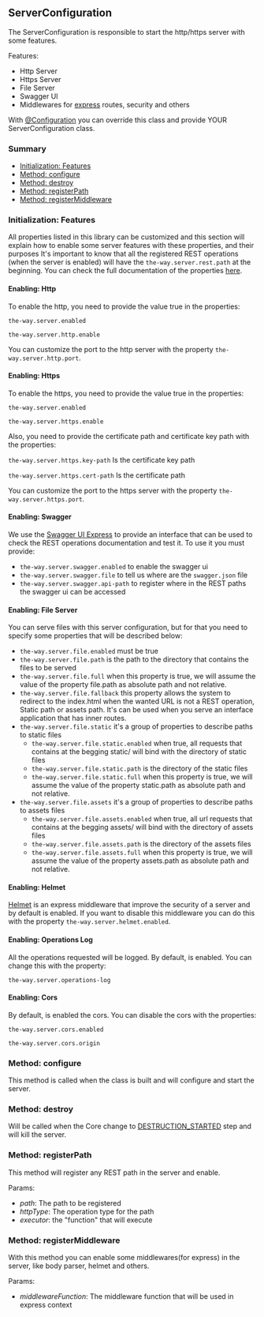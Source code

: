 ## ServerConfiguration

The ServerConfiguration is responsible to start the http/https server with some features.

Features:

  - Http Server
  - Https Server
  - File Server
  - Swagger UI
  - Middlewares for [express](https://github.com/expressjs/express) routes, security and others

With [@Configuration](../decorator/core-decorators.md#configuration) you can override this class and provide YOUR ServerConfiguration class.

### Summary

 - [Initialization: Features](#initialization-features)
 - [Method: configure](#method-configure)
 - [Method: destroy](#method-destroy)
 - [Method: registerPath](#method-registerpath)
 - [Method: registerMiddleware](#method-registermiddleware)

### Initialization: Features

All properties listed in this library can be customized and this section will explain how to enable some server features with these properties, and their purposes
It's important to know that all the registered REST operations (when the server is enabled) will have the `the-way.server.rest.path` at the beginning.
You can check the full documentation of the properties [here](../application-properties.md).

#### Enabling: Http

To enable the http, you need to provide the value true in the properties:

`the-way.server.enabled`

`the-way.server.http.enable`

You can customize the port to the http server with the property `the-way.server.http.port`.

#### Enabling: Https

To enable the https, you need to provide the value true in the properties:

`the-way.server.enabled`

`the-way.server.https.enable`

Also, you need to provide the certificate path and certificate key path with the properties:

  `the-way.server.https.key-path` Is the certificate key path

  `the-way.server.https.cert-path` Is the certificate path


You can customize the port to the https server with the property `the-way.server.https.port`.

#### Enabling: Swagger

We use the [Swagger UI Express](https://www.npmjs.com/package/swagger-ui-express) to provide an interface that can be used to check the REST operations documentation and test it.
To use it you must provide:

 - `the-way.server.swagger.enabled` to enable the swagger ui
 - `the-way.server.swagger.file` to tell us where are the `swagger.json` file
 - `the-way.server.swagger.api-path` to register where in the REST paths the swagger ui can be accessed

#### Enabling: File Server

You can serve files with this server configuration, but for that you need to specify some properties that will be described below:

 - `the-way.server.file.enabled` must be true
 - `the-way.server.file.path` is the path to the directory that contains the files to be served
 - `the-way.server.file.full` when this property is true, we will assume the value of the property file.path as absolute path and not relative.
 - `the-way.server.file.fallback` this property allows the system to redirect to the index.html when the wanted URL is not a REST operation, Static path or assets path. It's can be used when you serve an interface application that has inner routes.
 - `the-way.server.file.static` it's a group of properties to describe paths to static files
    - `the-way.server.file.static.enabled` when true, all requests that contains at the begging static/ will bind with the directory of static files
    - `the-way.server.file.static.path` is the directory of the static files
    - `the-way.server.file.static.full` when this property is true, we will assume the value of the property static.path as absolute path and not relative.
- `the-way.server.file.assets` it's a group of properties to describe paths to assets files
    - `the-way.server.file.assets.enabled` when true, all url requests that contains at the begging assets/ will bind with the directory of assets files
    - `the-way.server.file.assets.path` is the directory of the assets files
    - `the-way.server.file.assets.full` when this property is true, we will assume the value of the property assets.path as absolute path and not relative.

#### Enabling: Helmet

[Helmet](https://www.npmjs.com/package/helmet) is an express middleware that improve the security of a server and by default is enabled.
If you want to disable this middleware you can do this with the property `the-way.server.helmet.enabled`.

#### Enabling: Operations Log

All the operations requested will be logged. By default, is enabled. You can change this with the property:

`the-way.server.operations-log`

#### Enabling: Cors

By default, is enabled the cors. You can disable the cors with the properties:

`the-way.server.cors.enabled`

`the-way.server.cors.origin`

### Method: configure

This method is called when the class is built and will configure and start the server.

### Method: destroy

Will be called when the Core change to [DESTRUCTION_STARTED](../core.md#step-destruction) step and will kill the server.

### Method: registerPath

This method will register any REST path in the server and enable.

Params:
- *path*: The path to be registered
- *httpType*: The operation type for the path
- *executor*: the "function" that will execute

### Method: registerMiddleware

With this method you can enable some middlewares(for express) in the server, like body parser, helmet and others.

Params:
- *middlewareFunction*: The middleware function that will be used in express context